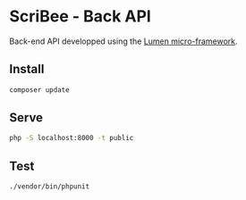 # ScriBee - Back API

Back-end API developped using the [Lumen micro-framework](https://lumen.laravel.com/).

## Install

``` bash
composer update
```

## Serve

``` bash
php -S localhost:8000 -t public
```

## Test

``` bash
./vendor/bin/phpunit
```
